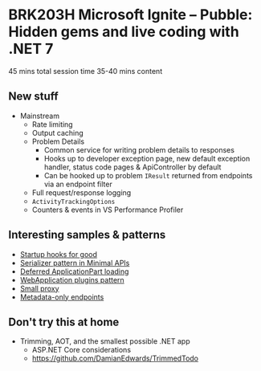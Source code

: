 # BRK203H Microsoft Ignite – Pubble: Hidden gems and live coding with .NET 7

45 mins total session time
35-40 mins content

## New stuff

- Mainstream
  - Rate limiting
  - Output caching
  - Problem Details
    - Common service for writing problem details to responses
    - Hooks up to developer exception page, new default exception handler, status code pages & ApiController by default
    - Can be hooked up to problem `IResult` returned from endpoints via an endpoint filter
  - Full request/response logging
  - `ActivityTrackingOptions`
  - Counters & events in VS Performance Profiler

## Interesting samples & patterns

- [Startup hooks for good](StartupHookTarget)
- [Serializer pattern in Minimal APIs](CustomSerializeMinimalApis)
- [Deferred ApplicationPart loading](DynamicApplicationParts)
- [WebApplication plugins pattern](https://github.com/davidfowl/WebApplicationPlugins)
- [Small proxy](YarpProxy)
- [Metadata-only endpoints](https://github.com/DamianEdwards/AspNetCorePathAuthorization)

## Don't try this at home

- Trimming, AOT, and the smallest possible .NET app
  - ASP.NET Core considerations
  - https://github.com/DamianEdwards/TrimmedTodo
